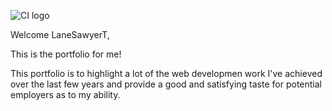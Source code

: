 ![CI logo](https://codeinstitute.s3.amazonaws.com/fullstack/ci_logo_small.png)

Welcome LaneSawyerT,

This is the portfolio for me!

This portfolio is to highlight a lot of the web developmen work I've achieved over the last few years and provide a good and satisfying taste for potential employers as to my ability. 